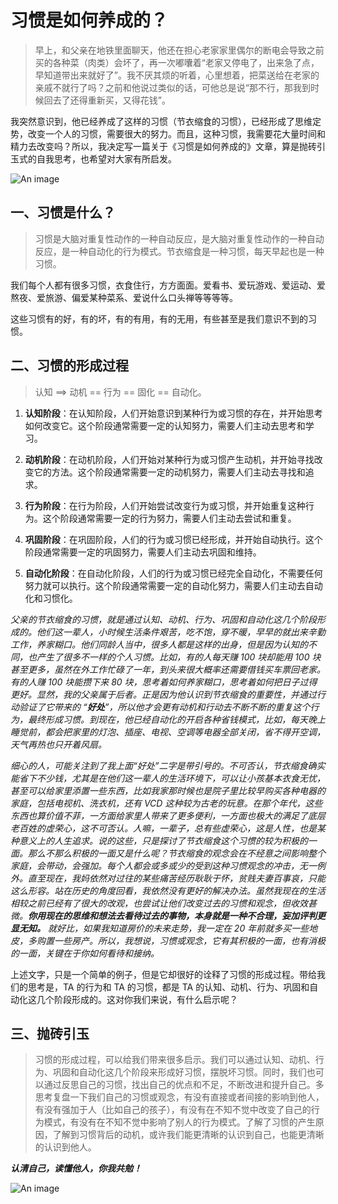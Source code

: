 # 习惯是如何养成的？

> 早上，和父亲在地铁里面聊天，他还在担心老家家里偶尔的断电会导致之前买的各种菜（肉类）会坏了，再一次嘟囔着“老家又停电了，出来急了点，早知道带出来就好了”。我不厌其烦的听着，心里想着，把菜送给在老家的亲戚不就行了吗？之前和他说过类似的话，可他总是说“那不行，那我到时候回去了还得重新买，又得花钱”。

我突然意识到，他已经养成了这样的习惯（节衣缩食的习惯），已经形成了思维定势，改变一个人的习惯，需要很大的努力。而且，这种习惯，我需要花大量时间和精力去改变吗？所以，我决定写一篇关于《习惯是如何养成的》文章，算是抛砖引玉式的自我思考，也希望对大家有所启发。

![An image](/images/beyond/habits-1.jpg)

## 一、习惯是什么？

> 习惯是大脑对重复性动作的一种自动反应，是大脑对重复性动作的一种自动反应，是一种自动化的行为模式。节衣缩食是一种习惯，每天早起也是一种习惯。

我们每个人都有很多习惯，衣食住行，方方面面。爱看书、爱玩游戏、爱运动、爱熬夜、爱旅游、偏爱某种菜系、爱说什么口头禅等等等等。

这些习惯有的好，有的坏，有的有用，有的无用，有些甚至是我们意识不到的习惯。

## 二、习惯的形成过程

> 认知 ==> 动机 == 行为 == 固化 == 自动化。

1. **认知阶段**：在认知阶段，人们开始意识到某种行为或习惯的存在，并开始思考如何改变它。这个阶段通常需要一定的认知努力，需要人们主动去思考和学习。

2. **动机阶段**：在动机阶段，人们开始对某种行为或习惯产生动机，并开始寻找改变它的方法。这个阶段通常需要一定的动机努力，需要人们主动去寻找和追求。

3. **行为阶段**：在行为阶段，人们开始尝试改变行为或习惯，并开始重复这种行为。这个阶段通常需要一定的行为努力，需要人们主动去尝试和重复。

4. **巩固阶段**：在巩固阶段，人们的行为或习惯已经形成，并开始自动执行。这个阶段通常需要一定的巩固努力，需要人们主动去巩固和维持。

5. **自动化阶段**：在自动化阶段，人们的行为或习惯已经完全自动化，不需要任何努力就可以执行。这个阶段通常需要一定的自动化努力，需要人们主动去自动化和习惯化。

_父亲的节衣缩食的习惯，就是通过认知、动机、行为、巩固和自动化这几个阶段形成的。他们这一辈人，小时候生活条件艰苦，吃不饱，穿不暖，早早的就出来辛勤工作，养家糊口。他们同龄人当中，很多人都是这样的出身，但是因为认知的不同，也产生了很多不一样的个人习惯。比如，有的人每天赚 100 块却能用 100 块甚至更多，虽然在外工作忙碌了一年，到头来很大概率还需要借钱买车票回老家。有的人赚 100 块能攒下来 80 块，思考着如何养家糊口，思考着如何把日子过得更好。显然，我的父亲属于后者。正是因为他认识到节衣缩食的重要性，并通过行动验证了它带来的 “**好处**”，所以他才会更有动机和行动去不断不断的重复这个行为，最终形成习惯。到现在，他已经自动化的开启各种省钱模式，比如，每天晚上睡觉前，都会把家里的灯泡、插座、电视、空调等电器全部关闭，省不得开空调，天气再热也只开着风扇。_

_细心的人，可能关注到了我上面“好处”二字是带引号的。不可否认，节衣缩食确实能省下不少钱，尤其是在他们这一辈人的生活环境下，可以让小孩基本衣食无忧，甚至可以给家里添置一些东西，比如我家那时候也是院子里比较早购买各种电器的家庭，包括电视机、洗衣机，还有 VCD 这种较为古老的玩意。在那个年代，这些东西也算价值不菲，一方面给家里人带来了更多便利，一方面也极大的满足了底层老百姓的虚荣心，这不可否认。人嘛，一辈子，总有些虚荣心，这是人性，也是某种意义上的人生追求。说的这些，只是探讨了节衣缩食这个习惯的较为积极的一面。那么不那么积极的一面又是什么呢？节衣缩食的观念会在不经意之间影响整个家庭，会带动，会强加。每个人都会或多或少的受到这种习惯观念的冲击，无一例外。直至现在，我妈依然对过往的某些痛苦经历耿耿于怀，贫贱夫妻百事哀，只能这么形容。站在历史的角度回看，我依然没有更好的解决办法。虽然我现在的生活相较之前已经有了很大的改观，也尝试让他们改变过去的习惯和观念，但收效甚微。**你用现在的思维和想法去看待过去的事物，本身就是一种不合理，妄加评判更显无知。** 就好比，如果我知道房价的未来走势，我一定在 20 年前就多买一些地皮，多购置一些房产。所以，我想说，习惯或观念，它有其积极的一面，也有消极的一面，关键在于你如何看待和接纳。_

上述文字，只是一个简单的例子，但是它却很好的诠释了习惯的形成过程。带给我们的思考是，TA 的行为和 TA 的习惯，都是 TA 的认知、动机、行为、巩固和自动化这几个阶段形成的。这对你我们来说，有什么启示呢？

## 三、抛砖引玉

> 习惯的形成过程，可以给我们带来很多启示。我们可以通过认知、动机、行为、巩固和自动化这几个阶段来形成好习惯，摆脱坏习惯。同时，我们也可以通过反思自己的习惯，找出自己的优点和不足，不断改进和提升自己。多思考复盘一下我们自己的习惯或观念，有没有直接或者间接的影响到他人，有没有强加于人（比如自己的孩子），有没有在不知不觉中改变了自己的行为模式，有没有在不知不觉中影响了别人的行为模式。了解了习惯的产生原因，了解到习惯背后的动机，或许我们能更清晰的认识到自己，也能更清晰的认识到他人。

_**认清自己，读懂他人，你我共勉！**_

![An image](/images/beyond/habits-2.jpg)
